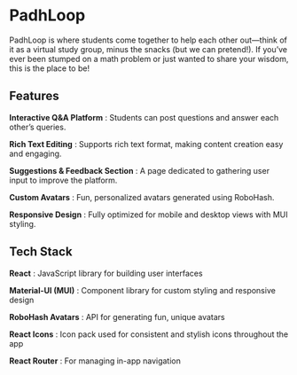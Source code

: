# PadhLoop
PadhLoop is where students come together to help each other out—think of it as a virtual study group, minus the snacks (but we can pretend!). If you’ve ever been stumped on a math problem or just wanted to share your wisdom, this is the place to be!

## Features 
**Interactive Q&A Platform** : Students can post questions and answer each other’s queries.

**Rich Text Editing** : Supports rich text format, making content creation easy and engaging.

**Suggestions & Feedback Section** : A page dedicated to gathering user input to improve the platform.

**Custom Avatars** : Fun, personalized avatars generated using RoboHash.

**Responsive Design** : Fully optimized for mobile and desktop views with MUI styling.

## Tech Stack
**React** : JavaScript library for building user interfaces

**Material-UI (MUI)** : Component library for custom styling and responsive design

**RoboHash Avatars** : API for generating fun, unique avatars

**React Icons** : Icon pack used for consistent and stylish icons throughout the app

**React Router** : For managing in-app navigation

